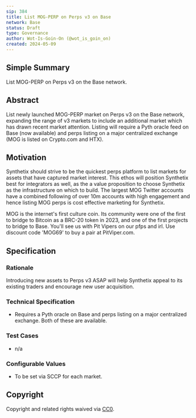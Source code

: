 ```yaml
---
sip: 384
title: List MOG-PERP on Perps v3 on Base
network: Base
status: Draft
type: Governance
author: Wot-Is-Goin-On (@wot_is_goin_on)
created: 2024-05-09
---
```


## Simple Summary

List MOG-PERP on Perps v3 on the Base network.

## Abstract

List newly launched MOG-PERP market on Perps v3 on the Base network, expanding the range of v3 markets to include an additional market which has drawn recent market attention. Listing will require a Pyth oracle feed on Base (now available) and perps listing on a major centralized exchange (MOG is listed on Crypto.com and HTX). 

## Motivation

Synthetix should strive to be the quickest perps platform to list markets for assets that have captured market interest. This ethos will position Synthetix best for integrators as well, as the a value proposition to choose Synthetix as the infrastructure on which to build. The largest MOG Twitter accounts have a combined following of over 10m accounts with high engagement and hence listing MOG perps is cost effective marketing for Synthetix. 

MOG is the internet's first culture coin. Its community were one of the first to bridge to Bitcoin as a BRC-20 token in 2023, and one of the first projects to bridge to Base. You'll see us with Pit Vipers on our pfps and irl. Use discount code 'MOG69' to buy a pair at PitViper.com.


## Specification

### Rationale

Introducing new assets to Perps v3 ASAP will help Synthetix appeal to its existing traders and encourage new user acquisition.

### Technical Specification

- Requires a Pyth oracle on Base and perps listing on a major centralized exchange. Both of these are available.

### Test Cases

- n/a

### Configurable Values

- To be set via SCCP for each market.

## Copyright

Copyright and related rights waived via [CC0](https://creativecommons.org/publicdomain/zero/1.0/).
